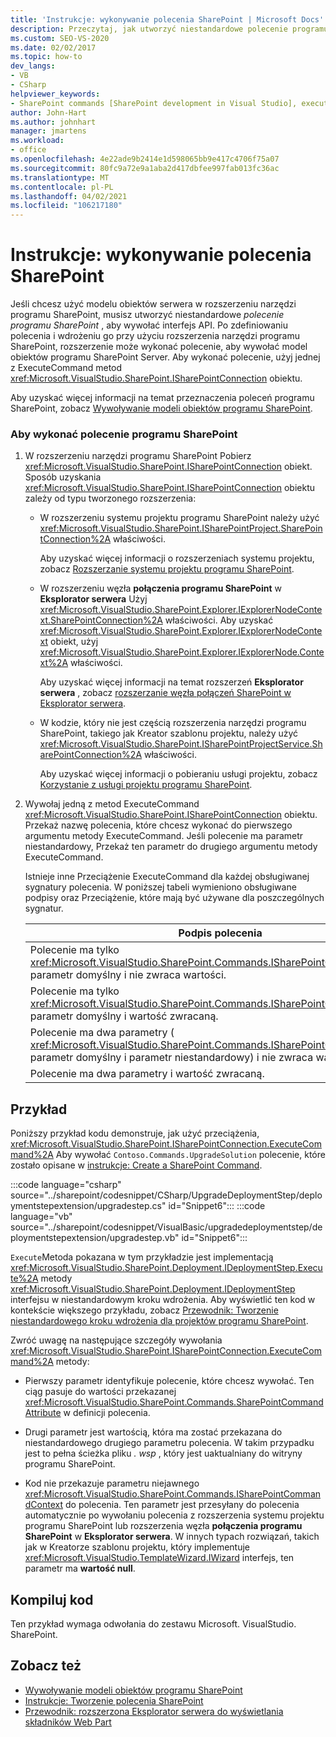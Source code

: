 ```yaml
---
title: 'Instrukcje: wykonywanie polecenia SharePoint | Microsoft Docs'
description: Przeczytaj, jak utworzyć niestandardowe polecenie programu SharePoint, aby wywołać interfejs API modelu obiektów serwera z rozszerzenia narzędzi programu SharePoint.
ms.custom: SEO-VS-2020
ms.date: 02/02/2017
ms.topic: how-to
dev_langs:
- VB
- CSharp
helpviewer_keywords:
- SharePoint commands [SharePoint development in Visual Studio], executing
author: John-Hart
ms.author: johnhart
manager: jmartens
ms.workload:
- office
ms.openlocfilehash: 4e22ade9b2414e1d598065bb9e417c4706f75a07
ms.sourcegitcommit: 80fc9a72e9a1aba2d417dbfee997fab013fc36ac
ms.translationtype: MT
ms.contentlocale: pl-PL
ms.lasthandoff: 04/02/2021
ms.locfileid: "106217180"
---
```

# <a name="how-to-execute-a-sharepoint-command"></a>Instrukcje: wykonywanie polecenia SharePoint
  Jeśli chcesz użyć modelu obiektów serwera w rozszerzeniu narzędzi programu SharePoint, musisz utworzyć niestandardowe *polecenie programu SharePoint* , aby wywołać interfejs API. Po zdefiniowaniu polecenia i wdrożeniu go przy użyciu rozszerzenia narzędzi programu SharePoint, rozszerzenie może wykonać polecenie, aby wywołać model obiektów programu SharePoint Server. Aby wykonać polecenie, użyj jednej z ExecuteCommand metod <xref:Microsoft.VisualStudio.SharePoint.ISharePointConnection> obiektu.

 Aby uzyskać więcej informacji na temat przeznaczenia poleceń programu SharePoint, zobacz [Wywoływanie modeli obiektów programu SharePoint](../sharepoint/calling-into-the-sharepoint-object-models.md).

### <a name="to-execute-a-sharepoint-command"></a>Aby wykonać polecenie programu SharePoint

1. W rozszerzeniu narzędzi programu SharePoint Pobierz <xref:Microsoft.VisualStudio.SharePoint.ISharePointConnection> obiekt. Sposób uzyskania <xref:Microsoft.VisualStudio.SharePoint.ISharePointConnection> obiektu zależy od typu tworzonego rozszerzenia:

    - W rozszerzeniu systemu projektu programu SharePoint należy użyć <xref:Microsoft.VisualStudio.SharePoint.ISharePointProject.SharePointConnection%2A> właściwości.

         Aby uzyskać więcej informacji o rozszerzeniach systemu projektu, zobacz [Rozszerzanie systemu projektu programu SharePoint](../sharepoint/extending-the-sharepoint-project-system.md).

    - W rozszerzeniu węzła **połączenia programu SharePoint** w **Eksplorator serwera** Użyj <xref:Microsoft.VisualStudio.SharePoint.Explorer.IExplorerNodeContext.SharePointConnection%2A> właściwości. Aby uzyskać <xref:Microsoft.VisualStudio.SharePoint.Explorer.IExplorerNodeContext> obiekt, użyj <xref:Microsoft.VisualStudio.SharePoint.Explorer.IExplorerNode.Context%2A> właściwości.

         Aby uzyskać więcej informacji na temat rozszerzeń **Eksplorator serwera** , zobacz [rozszerzanie węzła połączeń SharePoint w Eksplorator serwera](../sharepoint/extending-the-sharepoint-connections-node-in-server-explorer.md).

    - W kodzie, który nie jest częścią rozszerzenia narzędzi programu SharePoint, takiego jak Kreator szablonu projektu, należy użyć <xref:Microsoft.VisualStudio.SharePoint.ISharePointProjectService.SharePointConnection%2A> właściwości.

         Aby uzyskać więcej informacji o pobieraniu usługi projektu, zobacz [Korzystanie z usługi projektu programu SharePoint](../sharepoint/using-the-sharepoint-project-service.md).

2. Wywołaj jedną z metod ExecuteCommand <xref:Microsoft.VisualStudio.SharePoint.ISharePointConnection> obiektu. Przekaż nazwę polecenia, które chcesz wykonać do pierwszego argumentu metody ExecuteCommand. Jeśli polecenie ma parametr niestandardowy, Przekaż ten parametr do drugiego argumentu metody ExecuteCommand.

     Istnieje inne Przeciążenie ExecuteCommand dla każdej obsługiwanej sygnatury polecenia. W poniższej tabeli wymieniono obsługiwane podpisy oraz Przeciążenie, które mają być używane dla poszczególnych sygnatur.

    |Podpis polecenia|Przeciążenie ExecuteCommand do użycia|
    |-----------------------|------------------------------------|
    |Polecenie ma tylko <xref:Microsoft.VisualStudio.SharePoint.Commands.ISharePointCommandContext> parametr domyślny i nie zwraca wartości.|<xref:Microsoft.VisualStudio.SharePoint.ISharePointConnection.ExecuteCommand%2A>|
    |Polecenie ma tylko <xref:Microsoft.VisualStudio.SharePoint.Commands.ISharePointCommandContext> parametr domyślny i wartość zwracaną.|<xref:Microsoft.VisualStudio.SharePoint.ISharePointConnection.ExecuteCommand%2A>|
    |Polecenie ma dwa parametry ( <xref:Microsoft.VisualStudio.SharePoint.Commands.ISharePointCommandContext> parametr domyślny i parametr niestandardowy) i nie zwraca wartości.|<xref:Microsoft.VisualStudio.SharePoint.ISharePointConnection.ExecuteCommand%2A>|
    |Polecenie ma dwa parametry i wartość zwracaną.|<xref:Microsoft.VisualStudio.SharePoint.ISharePointConnection.ExecuteCommand%2A>|

## <a name="example"></a>Przykład
 Poniższy przykład kodu demonstruje, jak użyć przeciążenia, <xref:Microsoft.VisualStudio.SharePoint.ISharePointConnection.ExecuteCommand%2A> Aby wywołać `Contoso.Commands.UpgradeSolution` polecenie, które zostało opisane w [instrukcje: Create a SharePoint Command](../sharepoint/how-to-create-a-sharepoint-command.md).

 :::code language="csharp" source="../sharepoint/codesnippet/CSharp/UpgradeDeploymentStep/deploymentstepextension/upgradestep.cs" id="Snippet6":::
 :::code language="vb" source="../sharepoint/codesnippet/VisualBasic/upgradedeploymentstep/deploymentstepextension/upgradestep.vb" id="Snippet6":::

 `Execute`Metoda pokazana w tym przykładzie jest implementacją <xref:Microsoft.VisualStudio.SharePoint.Deployment.IDeploymentStep.Execute%2A> metody <xref:Microsoft.VisualStudio.SharePoint.Deployment.IDeploymentStep> interfejsu w niestandardowym kroku wdrożenia. Aby wyświetlić ten kod w kontekście większego przykładu, zobacz [Przewodnik: Tworzenie niestandardowego kroku wdrożenia dla projektów programu SharePoint](../sharepoint/walkthrough-creating-a-custom-deployment-step-for-sharepoint-projects.md).

 Zwróć uwagę na następujące szczegóły wywołania <xref:Microsoft.VisualStudio.SharePoint.ISharePointConnection.ExecuteCommand%2A> metody:

- Pierwszy parametr identyfikuje polecenie, które chcesz wywołać. Ten ciąg pasuje do wartości przekazanej <xref:Microsoft.VisualStudio.SharePoint.Commands.SharePointCommandAttribute> w definicji polecenia.

- Drugi parametr jest wartością, która ma zostać przekazana do niestandardowego drugiego parametru polecenia. W takim przypadku jest to pełna ścieżka pliku *. wsp* , który jest uaktualniany do witryny programu SharePoint.

- Kod nie przekazuje parametru niejawnego <xref:Microsoft.VisualStudio.SharePoint.Commands.ISharePointCommandContext> do polecenia. Ten parametr jest przesyłany do polecenia automatycznie po wywołaniu polecenia z rozszerzenia systemu projektu programu SharePoint lub rozszerzenia węzła **połączenia programu SharePoint** w **Eksplorator serwera**. W innych typach rozwiązań, takich jak w Kreatorze szablonu projektu, który implementuje <xref:Microsoft.VisualStudio.TemplateWizard.IWizard> interfejs, ten parametr ma **wartość null**.

## <a name="compile-the-code"></a>Kompiluj kod
 Ten przykład wymaga odwołania do zestawu Microsoft. VisualStudio. SharePoint.

## <a name="see-also"></a>Zobacz też
- [Wywoływanie modeli obiektów programu SharePoint](../sharepoint/calling-into-the-sharepoint-object-models.md)
- [Instrukcje: Tworzenie polecenia SharePoint](../sharepoint/how-to-create-a-sharepoint-command.md)
- [Przewodnik: rozszerzona Eksplorator serwera do wyświetlania składników Web Part](../sharepoint/walkthrough-extending-server-explorer-to-display-web-parts.md)

